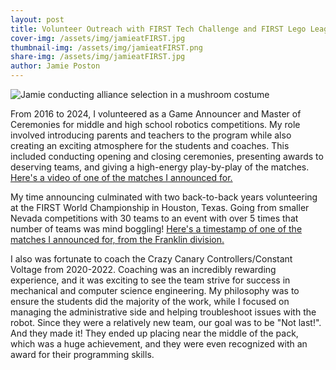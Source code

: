 ```yaml
---
layout: post
title: Volunteer Outreach with FIRST Tech Challenge and FIRST Lego League
cover-img: /assets/img/jamieatFIRST.jpg
thumbnail-img: /assets/img/jamieatFIRST.png
share-img: /assets/img/jamieatFIRST.jpg
author: Jamie Poston
---
```

![Jamie conducting alliance selection in a mushroom costume](/assets/img/jamiemushroom.png)

From 2016 to 2024, I volunteered as a Game Announcer and Master of Ceremonies for middle and high school robotics competitions. My role involved introducing parents and teachers to the program while also creating an exciting atmosphere for the students and coaches. This included conducting opening and closing ceremonies, presenting awards to deserving teams, and giving a high-energy play-by-play of the matches. [Here's a video of one of the matches I announced for.](https://www.youtube.com/watch?v=cjh8L7b65-4)

My time announcing culminated with two back-to-back years volunteering at the FIRST World Championship in Houston, Texas. Going from smaller Nevada competitions with 30 teams to an event with over 5 times that number of teams was mind boggling! [Here's a timestamp of one of the matches I announced for, from the Franklin division.](https://youtu.be/ro3xkQsvzQw?t=5332)

I also was fortunate to coach the Crazy Canary Controllers/Constant Voltage from 2020-2022. Coaching was an incredibly rewarding experience, and it was exciting to see the team strive for success in mechanical and computer science engineering. My philosophy was to ensure the students did the majority of the work, while I focused on managing the administrative side and helping troubleshoot issues with the robot. Since they were a relatively new team, our goal was to be "Not last!". And they made it! They ended up placing near the middle of the pack, which was a huge achievement, and they were even recognized with an award for their programming skills. 